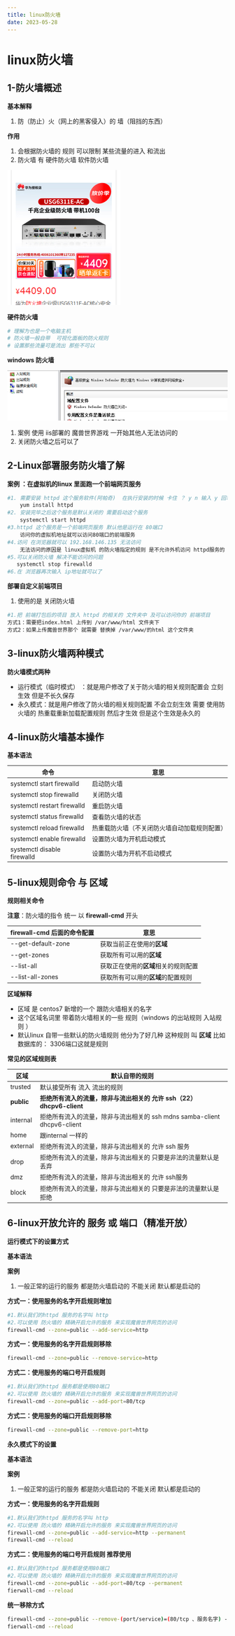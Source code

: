 ```yaml
---
title: linux防火墙
date: 2023-05-28
---
```

<Boxx/>

# linux防火墙

## 1-防火墙概述

**基本解释**

1. 防（防止）火（网上的黑客侵入）的 墙（阻挡的东西）

**作用**

1. 会根据防火墙的 规则 可以限制 某些流量的进入 和流出
2. 防火墙  有 硬件防火墙  软件防火墙

![1714121261766](/assets/1714121261766.png)

**硬件防火墙**

```sh
# 理解为也是一个电脑主机 
# 防火墙一般自带  可视化面板的防火规则
# 设置那些流量可是流出 那些不可以
```

**windows 防火墙**

![1714121539578](/assets/1714121539578.png)

1. 案例  使用 iis部署的 魔兽世界游戏 一开始其他人无法访问的
2. 关闭防火墙之后可以了

## 2-Linux部署服务防火墙了解

**案例 ：在虚拟机的linux 里面跑一个前端网页服务**

```sh
#1. 需要安装 httpd 这个服务软件(阿帕奇)  在执行安装的时候 卡住 ？ y n 输入 y 回车
	yum install httpd
#2.	安装完毕之后这个服务是默认关闭的 需要启动这个服务
	systemctl start httpd
#3.httpd 这个服务是一个前端网页服务 默认他是运行在 80端口
    访问你的虚拟机地址就可以访问80端口的前端服务
#4.访问 在浏览器就可以 192.168.146.135 无法访问 
	无法访问的原因是 linux虚拟机 的防火墙指定的规则 是不允许外机访问 httpd服务的
#5.可以关闭防火墙 解决不能访问的问题
   systemctl stop firewalld
#6.在 浏览器再次输入 ip地址就可以了
```

**部署自定义前端项目**

1. 使用的是 关闭防火墙 

```sh
#1.把 前端打包后的项目 放入 httpd 的相关的 文件夹中 及可以访问你的 前端项目
方式1：需要把index.html 上传到 /var/www/html 文件夹下
方式2：如果上传魔兽世界那个 就需要 替换掉 /var/www/的html 这个文件夹
```

## 3-linux防火墙两种模式

**防火墙模式两种**

- 运行模式（临时模式） ：就是用户修改了关于防火墙的相关规则配置会 立刻生效 但是不长久保存
- 永久模式：就是用户修改了防火墙的相关规则配置 不会立刻生效 需要 使用防火墙的 热重载重新加载配置规则 然后才生效  但是这个生效是永久的

## 4-linux防火墙基本操作

**基本语法**

| 命令                          | 意思                                         |
| ----------------------------- | -------------------------------------------- |
| systemctl  start   firewalld  | 启动防火墙                                   |
| systemctl  stop  firewalld    | 关闭防火墙                                   |
| systemctl  restart  firewalld | 重启防火墙                                   |
| systemctl  status   firewalld | 查看防火墙的状态                             |
| systemctl  reload  firewalld  | 热重载防火墙（不关闭防火墙自动加载规则配置） |
| systemctl  enable  firewalld  | 设置防火墙为开机启动模式                     |
| systemctl  disable  firewalld | 设置防火墙为开机不启动模式                   |

## 5-linux规则命令 与 区域

**规则相关命令**

**注意**：防火墙的指令 统一  以  **firewall-cmd** 开头

| firewall-cmd 后面的命令配置 | 意思                                 |
| --------------------------- | ------------------------------------ |
| --get-default-zone          | 获取当前正在使用的**区域**           |
| --get-zones                 | 获取所有可以用的**区域**             |
| --list-all                  | 获取正在使用的**区域**相关的规则配置 |
| --list-all-zones            | 获取所有可以用的**区域**的配置规则   |

**区域解释**

- 区域 是 centos7 新增的一个 跟防火墙相关的名字 
- 这个区域名词里 带着防火墙相关的一些 规则（windows 的出站规则  入站规则 ）
- 默认linux 自带一些默认的防火墙规则 他分为了好几种 这种规则 叫  **区域**     比如数据库的： 3306端口这就是规则 

**常见的区域规则表**

| 区域       | 默认自带的规则                                               |
| ---------- | ------------------------------------------------------------ |
| trusted    | 默认接受所有 流入 流出的规则                                 |
| **public** | **拒绝所有流入的流量，除非与流出相关的 允许 ssh（22） dhcpv6-client** |
| internal   | 拒绝所有流入的流量，除非与流出相关的  ssh mdns samba-client dhcpv6-client |
| home       | 跟internal  一样的                                           |
| external   | 拒绝所有流入的流量，除非与流出相关的  允许 ssh 服务          |
| drop       | 拒绝所有流入的流量，除非与流出相关的  只要是非法的流量默认是丢弃 |
| dmz        | 拒绝所有流入的流量，除非与流出相关的  允许 ssh服务           |
| block      | 拒绝所有流入的流量，除非与流出相关的  只要是非法的流量默认是拒绝 |

## 6-linux开放允许的 服务 或 端口（精准开放）

**运行模式下的设置方式**



**基本语法**

**案例**

1. 一般正常的运行的服务 都是防火墙启动的 不能关闭 默认都是启动的

**方式一：使用服务的名字开启规则增加**

```sh
#1.默认我们的httpd 服务的名字叫 http
#2.可以使用 防火墙的 精确开启允许的服务 来实现魔兽世界网页的访问
firewall-cmd --zone=public --add-service=http
```

**方式一：使用服务的名字开启规则移除**

```sh
firewall-cmd --zone=public --remove-service=http
```

**方式二：使用服务的端口号开启规则**

```sh
#1.默认我们的httpd 服务都是使用80端口
#2.可以使用 防火墙的 精确开启允许的服务 来实现魔兽世界网页的访问
firewall-cmd --zone=public --add-port=80/tcp
```

**方式二：使用服务的端口开启规则移除**

```sh
firewall-cmd --zone=public --remove-port=http
```



**永久模式下的设置**



**基本语法**

**案例**

1. 一般正常的运行的服务 都是防火墙启动的 不能关闭 默认都是启动的

**方式一：使用服务的名字开启规则**

```sh
#1.默认我们的httpd 服务的名字叫 http
#2.可以使用 防火墙的 精确开启允许的服务 来实现魔兽世界网页的访问
firewall-cmd --zone=public --add-service=http --permanent
firewall-cmd --reload
```

**方式二：使用服务的端口号开启规则   推荐使用**

```sh
#1.默认我们的httpd 服务都是使用80端口
#2.可以使用 防火墙的 精确开启允许的服务 来实现魔兽世界网页的访问
firewall-cmd --zone=public --add-port=80/tcp --permanent
fierwall-cmd --reload
```

**统一移除方式**

```sh
firewall-cmd --zone=public --remove-(port/service)=(80/tcp 、服务名字) --permanent
fierwall-cmd --reload
```
